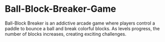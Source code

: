 # Ball-Block-Breaker-Game
Ball-Block Breaker is an addictive arcade game where players control a paddle to bounce a ball and break colorful blocks. As levels progress, the number of blocks increases, creating exciting challenges.
